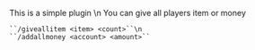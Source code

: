 This is a simple plugin \n
You can give all players item or money

```Commands:
``/giveallitem <item> <count>``\n
``/addallmoney <account> <amount>``
```
